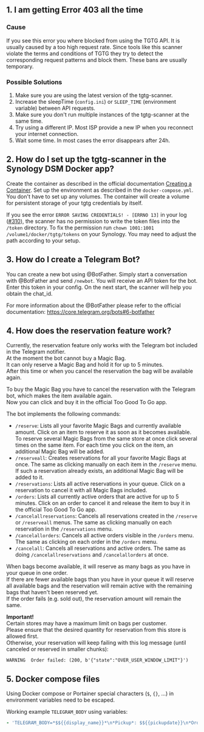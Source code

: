 <!-- markdownlint-disable-next-line MD041 -->
## 1. I am getting Error 403 all the time

### Cause

If you see this error you where blocked from using the TGTG API.
It is usually caused by a too high request rate.
Since tools like this scanner violate the terms and conditions of TGTG
they try to detect the corresponding request patterns and block them.
These bans are usually temporary.

### Possible Solutions

1. Make sure you are using the latest version of the tgtg-scanner.
2. Increase the sleepTime (`config.ini`) or `SLEEP_TIME` (environment variable) between API requests.
3. Make sure you don't run multiple instances of the tgtg-scanner at the same time.
4. Try using a different IP. Most ISP provide a new IP when you reconnect your internet connection.
5. Wait some time. In most cases the error disappears after 24h.

## 2. How do I set up the tgtg-scanner in the Synology DSM Docker app?

Create the container as described in the official documentation
[Creating a Container](https://kb.synology.com/en-us/DSM/help/Docker/docker_container?version=7).
Set up the environment as described in the `docker-compose.yml`.
You don't have to set up any volumes.
The container will create a volume for persistent storage of your tgtg credentials by itself.

If you see the error `ERROR SAVING CREDENTIALS! - [ERRNO 13]` in your log
([#310](https://github.com/Der-Henning/tgtg/issues/310)),
the scanner has no permission to write the token files into the `/token` directory.
To fix the permission run `chown 1001:1001 /volume1/docker/tgtg/tokens` on your Synology.
You may need to adjust the path according to your setup.

## 3. How do I create a Telegram Bot?

You can create a new bot using @BotFather.
Simply start a conversation with @BotFather and send `/newbot`.
You will receive an API token for the bot. Enter this token in your config.
On the next start, the scanner will help you obtain the chat_id.

For more information about the @BotFather please refer to the official documentation:
<https://core.telegram.org/bots#6-botfather>

## 4. How does the reservation feature work?

Currently, the reservation feature only works with the Telegram bot included in the Telegram notifier.  
At the moment the bot cannot buy a Magic Bag.  
It can only reserve a Magic Bag and hold it for up to 5 minutes.  
After this time or when you cancel the reservation the bag will be available again.  

To buy the Magic Bag you have to cancel the reservation with the Telegram bot, which makes the item available again.  
Now you can click and buy it in the official Too Good To Go app.

The bot implements the following commands:
+ `/reserve`: Lists all your favorite Magic Bags and currently available amount. Click on an item to reserve it as soon as it becomes available. To reserve several Magic Bags from the same store at once click several times on the same item. For each time you click on the item, an additional Magic Bag will be added.
+ `/reserveall`: Creates reservations for all your favorite Magic Bags at once. The same as clicking manually on each item in the `/reserve` menu. If such a reservation already exists, an additional Magic Bag will be added to it.
+ `/reservations`: Lists all active reservations in your queue. Click on a reservation to cancel it with all Magic Bags included.
+ `/orders`: Lists all currently active orders that are active for up to 5 minutes. Click on an order to cancel it and release the item to buy it in the official Too Good To Go app.
+ `/cancelallreservations`: Cancels all reservations created in the `/reserve` or `/reserveall` menus. The same as clicking manually on each reservation in the `/reservations` menu.
+ `/cancelallorders`: Cancels all active orders visible in the `/orders` menu. The same as clicking on each order in the `/orders` menu.
+ `/cancelall`: Cancels all reservations and active orders. The same as doing `/cancelallreservations` and `/cancelallorders` at once.

When bags become available, it will reserve as many bags as you have in your queue in one order.  
If there are fewer available bags than you have in your queue it will reserve all available bags and the reservation will remain active with the remaining bags that haven't been reserved yet.  
If the order fails (e.g. sold out), the reservation amount will remain the same.

**Important!**  
Certain stores may have a maximum limit on bags per customer.  
Please ensure that the desired quantity for reservation from this store is allowed first.  
Otherwise, your reservation will keep failing with this log message (until canceled or reserved in smaller chunks):
```
WARNING  Order failed: (200, b'{"state":"OVER_USER_WINDOW_LIMIT"}')
```

## 5. Docker compose files

Using Docker compose or Portainer special characters (`$`, `{}`, ...) in environment variables need to be escaped.

Working example `TELEGRAM_BODY` using variables:

```yaml
- 'TELEGRAM_BODY=*$${{display_name}}*\n*Pickup*: $${{pickupdate}}\n*Order*: $${{link}}'
```
